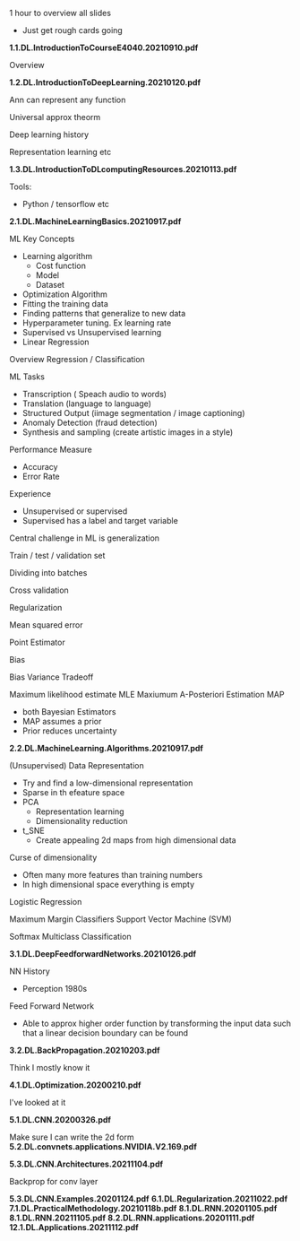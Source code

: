 
1 hour to overview all slides
- Just get rough cards going

**1.1.DL.IntroductionToCourseE4040.20210910.pdf**

Overview


**1.2.DL.IntroductionToDeepLearning.20210120.pdf**

Ann can represent any function

Universal approx theorm

Deep learning history


Representation learning etc

**1.3.DL.IntroductionToDLcomputingResources.20210113.pdf**

Tools:
- Python / tensorflow etc  

**2.1.DL.MachineLearningBasics.20210917.pdf**

ML Key Concepts
- Learning algorithm
  - Cost function
  - Model
  - Dataset
- Optimization Algorithm
- Fitting the training data
- Finding patterns that generalize to new data
- Hyperparameter tuning. Ex learning rate
- Supervised vs Unsupervised learning
- Linear Regression



Overview Regression / Classification


ML Tasks
- Transcription ( Speach audio to words)
- Translation (language to language)
- Structured Output (iimage segmentation / image captioning)
- Anomaly Detection (fraud detection)
- Synthesis and sampling (create artistic images in a style)
  

Performance Measure
- Accuracy
- Error Rate

Experience
- Unsupervised or supervised
- Supervised has a label and target variable


Central challenge in ML is generalization


Train / test / validation set

Dividing into batches

Cross validation


Regularization


Mean squared error

Point Estimator 


Bias


Bias Variance Tradeoff

Maximum likelihood estimate MLE
Maxiumum A-Posteriori Estimation MAP
- both Bayesian Estimators
- MAP assumes a prior
- Prior reduces uncertainty

**2.2.DL.MachineLearning.Algorithms.20210917.pdf**

(Unsupervised) Data Representation
- Try and find a low-dimensional representation
- Sparse in th efeature space
- PCA 
  - Representation learning
  - Dimensionality reduction
- t_SNE 
  - Create appealing 2d maps from high dimensional data


Curse of dimensionality
- Often many more features than training numbers
- In high dimensional space everything is empty


Logistic Regression


Maximum Margin Classifiers
Support Vector Machine (SVM)


Softmax Multiclass Classification


**3.1.DL.DeepFeedforwardNetworks.20210126.pdf**

NN History
- Perception 1980s


Feed Forward Network
- Able to approx higher order function by transforming the input data such that a linear decision boundary can be found

**3.2.DL.BackPropagation.20210203.pdf**

Think I mostly know it

**4.1.DL.Optimization.20200210.pdf**

I've looked at it


**5.1.DL.CNN.20200326.pdf**


Make sure I can write the 2d form
**5.2.DL.convnets.applications.NVIDIA.V2.169.pdf**


**5.3.DL.CNN.Architectures.20211104.pdf**

Backprop for conv layer


**5.3.DL.CNN.Examples.20201124.pdf**
**6.1.DL.Regularization.20211022.pdf**
**7.1.DL.PracticalMethodology.20210118b.pdf**
**8.1.DL.RNN.20201105.pdf**
**8.1.DL.RNN.20211105.pdf**
**8.2.DL.RNN.applications.20201111.pdf**
**12.1.DL.Applications.20211112.pdf**